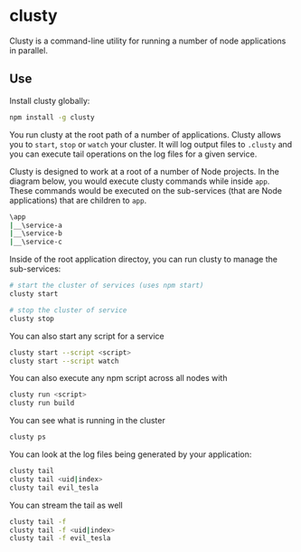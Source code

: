 # clusty
Clusty is a command-line utility for running a number of node applications in parallel.

## Use

Install clusty globally:
```sh
npm install -g clusty
```

You run clusty at the root path of a number of applications. Clusty allows you to `start`, `stop` or `watch` your cluster. It will log output files to `.clusty` and you can execute tail operations on the log files for a given service.


Clusty is designed to work at a root of a number of Node projects.  In the diagram below, you would execute clusty commands while inside `app`. These commands would be executed on the sub-services (that are Node applications) that are children to `app`.
```sh
\app
|__\service-a
|__\service-b
|__\service-c
```

Inside of the root application directoy, you can run clusty to manage the sub-services:
```sh
# start the cluster of services (uses npm start)
clusty start

# stop the cluster of service
clusty stop
```

You can also start any script for a service
```sh
clusty start --script <script>
clusty start --script watch
```

You can also execute any npm script across all nodes with
```sh
clusty run <script>
clusty run build
```

You can see what is running in the cluster
```sh
clusty ps
```

You can look at the log files being generated by your application:
```sh
clusty tail
clusty tail <uid|index>
clusty tail evil_tesla
```

You can stream the tail as well
```sh
clusty tail -f
clusty tail -f <uid|index>
clusty tail -f evil_tesla
```
